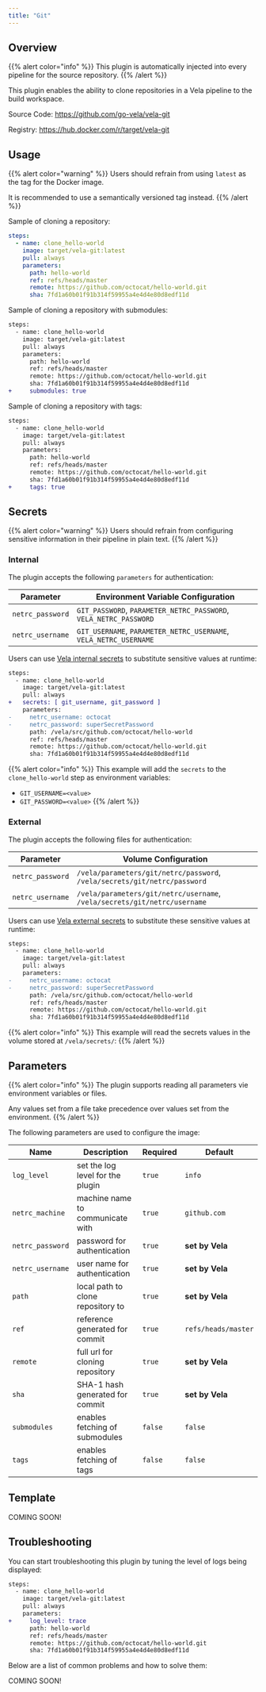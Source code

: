 ```yaml
---
title: "Git"
---
```


## Overview

{{% alert color="info" %}}
This plugin is automatically injected into every pipeline for the source repository.
{{% /alert %}}

This plugin enables the ability to clone repositories in a Vela pipeline to the build workspace.

Source Code: https://github.com/go-vela/vela-git

Registry: https://hub.docker.com/r/target/vela-git

## Usage

{{% alert color="warning" %}}
Users should refrain from using `latest` as the tag for the Docker image.

It is recommended to use a semantically versioned tag instead.
{{% /alert %}}

Sample of cloning a repository:

```yaml
steps:
  - name: clone_hello-world
    image: target/vela-git:latest
    pull: always
    parameters:
      path: hello-world
      ref: refs/heads/master
      remote: https://github.com/octocat/hello-world.git
      sha: 7fd1a60b01f91b314f59955a4e4d4e80d8edf11d
```

Sample of cloning a repository with submodules:

```diff
steps:
  - name: clone_hello-world
    image: target/vela-git:latest
    pull: always
    parameters:
      path: hello-world
      ref: refs/heads/master
      remote: https://github.com/octocat/hello-world.git
      sha: 7fd1a60b01f91b314f59955a4e4d4e80d8edf11d
+     submodules: true
```

Sample of cloning a repository with tags:

```diff
steps:
  - name: clone_hello-world
    image: target/vela-git:latest
    pull: always
    parameters:
      path: hello-world
      ref: refs/heads/master
      remote: https://github.com/octocat/hello-world.git
      sha: 7fd1a60b01f91b314f59955a4e4d4e80d8edf11d
+     tags: true
```

## Secrets

{{% alert color="warning" %}}
Users should refrain from configuring sensitive information in their pipeline in plain text.
{{% /alert %}}

### Internal

The plugin accepts the following `parameters` for authentication:

| Parameter        | Environment Variable Configuration                                |
| ---------------- | ----------------------------------------------------------------- |
| `netrc_password` | `GIT_PASSWORD`, `PARAMETER_NETRC_PASSWORD`, `VELA_NETRC_PASSWORD` |
| `netrc_username` | `GIT_USERNAME`, `PARAMETER_NETRC_USERNAME`, `VELA_NETRC_USERNAME` |

Users can use [Vela internal secrets](/docs/concepts/pipeline/secrets/) to substitute sensitive values at runtime:

```diff
steps:
  - name: clone_hello-world
    image: target/vela-git:latest
    pull: always
+   secrets: [ git_username, git_password ]
    parameters:
-     netrc_username: octocat
-     netrc_password: superSecretPassword
      path: /vela/src/github.com/octocat/hello-world
      ref: refs/heads/master
      remote: https://github.com/octocat/hello-world.git
      sha: 7fd1a60b01f91b314f59955a4e4d4e80d8edf11d
```

{{% alert color="info" %}}
This example will add the `secrets` to the `clone_hello-world` step as environment variables:

- `GIT_USERNAME=<value>`
- `GIT_PASSWORD=<value>`
{{% /alert %}}

### External

The plugin accepts the following files for authentication:

| Parameter        | Volume Configuration                                                      |
| ---------------- | ------------------------------------------------------------------------- |
| `netrc_password` | `/vela/parameters/git/netrc/password`, `/vela/secrets/git/netrc/password` |
| `netrc_username` | `/vela/parameters/git/netrc/username`, `/vela/secrets/git/netrc/username` |

Users can use [Vela external secrets](/docs/concepts/pipeline/secrets/) to substitute these sensitive values at runtime:

```diff
steps:
  - name: clone_hello-world
    image: target/vela-git:latest
    pull: always
    parameters:
-     netrc_username: octocat
-     netrc_password: superSecretPassword
      path: /vela/src/github.com/octocat/hello-world
      ref: refs/heads/master
      remote: https://github.com/octocat/hello-world.git
      sha: 7fd1a60b01f91b314f59955a4e4d4e80d8edf11d
```

{{% alert color="info" %}}
This example will read the secrets values in the volume stored at `/vela/secrets/`:
{{% /alert %}}

## Parameters

{{% alert color="info" %}}
The plugin supports reading all parameters vie environment variables or files.

Any values set from a file take precedence over values set from the environment.
{{% /alert %}}

The following parameters are used to configure the image:

| Name             | Description                       | Required | Default             |
| ---------------- | --------------------------------- | -------- | ------------------- |
| `log_level`      | set the log level for the plugin  | `true`   | `info`              |
| `netrc_machine`  | machine name to communicate with  | `true`   | `github.com`        |
| `netrc_password` | password for authentication       | `true`   | **set by Vela**     |
| `netrc_username` | user name for authentication      | `true`   | **set by Vela**     |
| `path`           | local path to clone repository to | `true`   | **set by Vela**     |
| `ref`            | reference generated for commit    | `true`   | `refs/heads/master` |
| `remote`         | full url for cloning repository   | `true`   | **set by Vela**     |
| `sha`            | SHA-1 hash generated for commit   | `true`   | **set by Vela**     |
| `submodules`     | enables fetching of submodules    | `false`  | `false`             |
| `tags`           | enables fetching of tags          | `false`  | `false`             |

## Template

COMING SOON!

## Troubleshooting

You can start troubleshooting this plugin by tuning the level of logs being displayed:

```diff
steps:
  - name: clone_hello-world
    image: target/vela-git:latest
    pull: always
    parameters:
+     log_level: trace
      path: hello-world
      ref: refs/heads/master
      remote: https://github.com/octocat/hello-world.git
      sha: 7fd1a60b01f91b314f59955a4e4d4e80d8edf11d
```

Below are a list of common problems and how to solve them:

COMING SOON!
